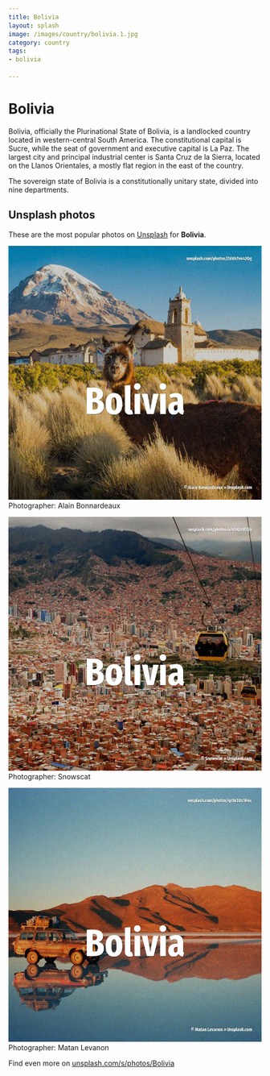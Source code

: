 ```yaml
---
title: Bolivia
layout: splash
image: /images/country/bolivia.1.jpg
category: country
tags:
- bolivia

---
```

# Bolivia

Bolivia, officially the Plurinational State of Bolivia, is a landlocked country located in 
western-central South America.
The constitutional capital is Sucre, while the seat of government and executive capital is La Paz.
The largest city and principal industrial center is Santa Cruz de la Sierra, located on the Llanos 
Orientales, a mostly flat region in the east of the country.

The sovereign state of Bolivia is a constitutionally unitary state, divided into nine departments.

 
## Unsplash photos
These are the most popular photos on [Unsplash](https://unsplash.com) for **Bolivia**.
 
![Bolivia](/images/country/bolivia.1.jpg)
Photographer:  Alain Bonnardeaux
 
![Bolivia](/images/country/bolivia.2.jpg)
Photographer:  Snowscat
 
![Bolivia](/images/country/bolivia.3.jpg)
Photographer:  Matan Levanon
 
Find even more on [unsplash.com/s/photos/Bolivia](https://unsplash.com/s/photos/Bolivia)
 
